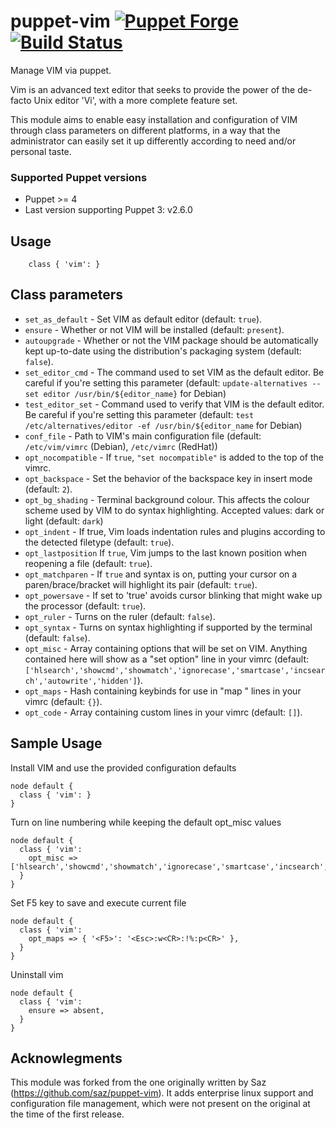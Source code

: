 # puppet-vim [![Puppet Forge](http://img.shields.io/puppetforge/v/saz/vim.svg)](https://forge.puppet.com/modules/saz/vim) [![Build Status](https://secure.travis-ci.org/saz/puppet-vim.png)](https://travis-ci.org/saz/puppet-vim)

Manage VIM via puppet.

Vim is an advanced text editor that seeks to provide the power of the de-facto Unix editor 'Vi', with a more complete feature set. 

This module aims to enable easy installation and configuration of VIM through class parameters on different platforms, in a way that the administrator can easily set it up differently according to need and/or personal taste.

### Supported Puppet versions
* Puppet >= 4
* Last version supporting Puppet 3: v2.6.0

## Usage

```puppet
    class { 'vim': }
```

## Class parameters

* `set_as_default` - Set VIM as default editor (default: `true`).
* `ensure` - Whether or not VIM will be installed (default: `present`).
* `autoupgrade` - Whether or not the VIM package should be automatically kept up-to-date using the distribution's packaging system (default: `false`).
* `set_editor_cmd` - The command used to set VIM as the default editor. Be careful if you're setting this parameter (default: `update-alternatives --set editor /usr/bin/${editor_name}` for Debian)
* `test_editor_set` - Command used to verify that VIM is the default editor. Be careful if you're setting this parameter (default: `test /etc/alternatives/editor -ef /usr/bin/${editor_name` for Debian)
* `conf_file` - Path to VIM's main configuration file (default: `/etc/vim/vimrc` (Debian), `/etc/vimrc` (RedHat))
* `opt_nocompatible` - If `true`, `"set nocompatible"` is added to the top of the vimrc.
* `opt_backspace` - Set the behavior of the backspace key in insert mode (default: `2`).
* `opt_bg_shading` - Terminal background colour. This affects the colour scheme used by VIM to do syntax highlighting. Accepted values: dark or light (default: `dark`)
* `opt_indent` - If true, Vim loads indentation rules and plugins according to the detected filetype (default: `true`).
* `opt_lastposition` If `true`, Vim jumps to the last known position when reopening a file (default: `true`).
* `opt_matchparen` - If `true` and syntax is on, putting your cursor on a paren/brace/bracket will highlight its pair (default: `true`).
* `opt_powersave` - If set to 'true' avoids cursor blinking that might wake up the processor (default: `true`).
* `opt_ruler` - Turns on the ruler (default: `false`).
* `opt_syntax` - Turns on syntax highlighting if supported by the terminal (default: `false`).
* `opt_misc` - Array containing options that will be set on VIM. Anything contained here will show as a "set option" line in your vimrc (default: `['hlsearch','showcmd','showmatch','ignorecase','smartcase','incsearch','autowrite','hidden']`).
* `opt_maps` - Hash containing keybinds for use in "map <k> <v>" lines in your vimrc (default: `{}`).
* `opt_code` - Array containing custom lines in your vimrc (default: `[]`).

## Sample Usage
Install VIM and use the provided configuration defaults
```puppet
node default {
  class { 'vim': }
}
```
Turn on line numbering while keeping the default opt_misc values
```puppet
node default {
  class { 'vim':
    opt_misc => ['hlsearch','showcmd','showmatch','ignorecase','smartcase','incsearch','autowrite','hidden','number'],
  }
}
```
Set F5 key to save and execute current file
```puppet
node default {
  class { 'vim':
    opt_maps => { '<F5>': '<Esc>:w<CR>:!%:p<CR>' },
  }
}
```
Uninstall vim
```puppet
node default {
  class { 'vim':
    ensure => absent,
  }
}
```

## Acknowlegments
This module was forked from the one originally written by Saz (https://github.com/saz/puppet-vim). It adds enterprise linux support and configuration file management, which were not present on the original at the time of the first release.
